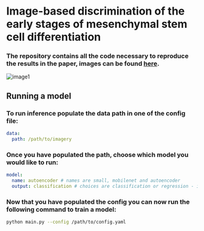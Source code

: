 # Image-based discrimination of the early stages of mesenchymal stem cell differentiation

### The repository contains all the code necessary to reproduce the results in the paper, images can be found [here](https://doi.org/10.1184/R1/25718787).

![image1](https://github.com/HoffmanOfGryffindor/msc-characterization/assets/68908581/896e3d9e-a7e1-416e-a5a5-a429ab4a8ba4 "Diagram")

## Running a model

### To run inference populate the data path in one of the config file:

```yaml
data:
  path: /path/to/imagery
```

### Once you have populated the path, choose which model you would like to run:

```yaml
model:
  name: autoencoder # names are small, mobilenet and autoencoder
  output: classification # choices are classification or regression - if autoencoder, this value does not matter
```

### Now that you have populated the config you can now run the following command to train a model:

```bash
python main.py --config /path/to/config.yaml
```
